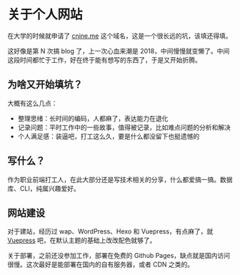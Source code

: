 # 关于个人网站

在大学的时候就申请了 [cnine.me](https://cnine.me/) 这个域名，这是一个很长远的坑，该填还得填。

这好像是第 N 次搞 blog 了，上一次心血来潮是 2018，中间慢慢就变懒了。中间这段时间都忙于工作，好在终于能有想写的东西了，于是又开始折腾。

## 为啥又开始填坑？

大概有这么几点：

- 整理思绪：长时间的编码，人都麻了，表达能力在退化
- 记录问题：平时工作中的一些故事，值得被记录，比如难点问题的分析和解决
- 个人满足感：装逼吧，打工这么久，要是什么都没留下也挺遗憾的

## 写什么？

作为职业前端打工人，在此大部分还是写技术相关的分享，什么都爱搞一搞。数据库、CLI，纯属兴趣爱好。

## 网站建设

对于建站，经历过 wap、WordPress、Hexo 和 Vuepress，有点麻了，就 [Vuepress](https://vuepress.vuejs.org) 吧，在默认主题的基础上改改配色就够了。

关于部署，之前还没参加工作，部署在免费的 Github Pages，缺点就是国内访问很慢。这次最好是能部署在国内的自有服务器，或者 CDN 之类的。
